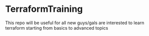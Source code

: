 # TerraformTraining
This repo will be useful for all new guys/gals  are interested to learn terraform starting from basics to advanced topics
